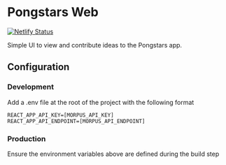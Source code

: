 # Pongstars Web

[![Netlify Status](https://api.netlify.com/api/v1/badges/b13fefd3-255e-4a66-9665-63b3cac0c89d/deploy-status)](https://app.netlify.com/sites/pongstars-web/deploys)

Simple UI to view and contribute ideas to the Pongstars app.

## Configuration

### Development

Add a .env file at the root of the project with the following format

```shell
REACT_APP_API_KEY=[MORPUS_API_KEY]
REACT_APP_API_ENDPOINT=[MORPUS_API_ENDPOINT]
```

### Production

Ensure the environment variables above are defined during the build step
